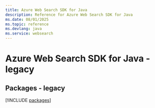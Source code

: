 ```yaml
---
title: Azure Web Search SDK for Java
description: Reference for Azure Web Search SDK for Java
ms.date: 08/01/2025
ms.topic: reference
ms.devlang: java
ms.service: websearch
---
```

# Azure Web Search SDK for Java - legacy
## Packages - legacy
[!INCLUDE [packages](web-search-index.md)]
